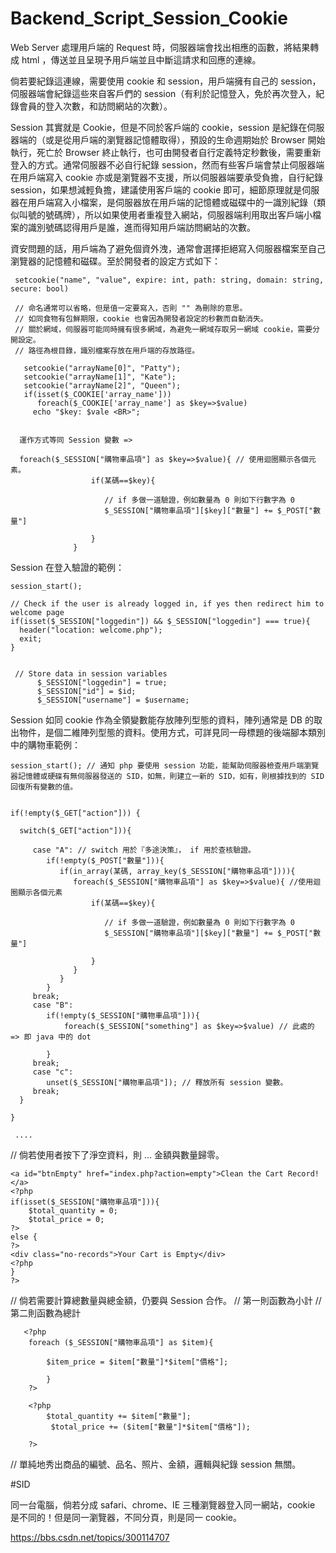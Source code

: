 # Backend_Script_Session_Cookie

Web Server 處理用戶端的 Request 時，伺服器端會找出相應的函數，將結果轉成 html ，傳送並且呈現予用戶端並且中斷這請求和回應的連線。

倘若要紀錄這連線，需要使用 cookie 和 session，用戶端擁有自己的 session，伺服器端會紀錄這些來自客戶們的 session（有利於記憶登入，免於再次登入，紀錄會員的登入次數，和訪問網站的次數）。

Session 其實就是 Cookie，但是不同於客戶端的 cookie，session 是紀錄在伺服器端的（或是從用戶端的瀏覽器記憶體取得），預設的生命週期始於 Browser 開始執行，死亡於 Browser 終止執行，也可由開發者自行定義特定秒數後，需要重新登入的方式。通常伺服器不必自行紀錄 session，然而有些客戶端會禁止伺服器端在用戶端寫入 cookie 亦或是瀏覽器不支援，所以伺服器端要承受負擔，自行紀錄 session，如果想減輕負擔，建議使用客戶端的 cookie 即可，細節原理就是伺服器在用戶端寫入小檔案，是伺服器放在用戶端的記憶體或磁碟中的一識別紀錄（類似叫號的號碼牌），所以如果使用者重複登入網站，伺服器端利用取出客戶端小檔案的識別號碼認得用戶是誰，進而得知用戶端訪問網站的次數。

資安問題的話，用戶端為了避免個資外洩，通常會選擇拒絕寫入伺服器檔案至自己瀏覽器的記憶體和磁碟。至於開發者的設定方式如下：

     setcookie("name", "value", expire: int, path: string, domain: string, secure: bool)
     
     // 命名通常可以省略，但是值一定要寫入，否則 "" 為刪除的意思。
     // 如同食物有包鮮期限，cookie 也會因為開發者設定的秒數而自動消失。
     // 關於網域，伺服器可能同時擁有很多網域，為避免一網域存取另一網域 cookie，需要分開設定。
     // 路徑為根目錄，識別檔案存放在用戶端的存放路徑。
     
       setcookie("arrayName[0]", "Patty");
       setcookie("arrayName[1]", "Kate");
       setcookie("arrayName[2]", "Queen");
       if(isset($_COOKIE['array_name']))
          foreach($_COOKIE['array_name'] as $key=>$value)
	     echo "$key: $vale <BR>";
     
     
      運作方式等同 Session 變數 =>
     
      foreach($_SESSION["購物車品項"] as $key=>$value){ // 使用迴圈顯示各個元素。
                      if(某碼==$key){
                      
                         // if 多做一道驗證，例如數量為 0 則如下行數字為 0
                         $_SESSION["購物車品項"][$key]["數量"] += $_POST["數量"]
                      
                      }
                  }


Session 在登入驗證的範例：

	session_start();

	// Check if the user is already logged in, if yes then redirect him to welcome page
	if(isset($_SESSION["loggedin"]) && $_SESSION["loggedin"] === true){
	  header("location: welcome.php");
	  exit;
	}
	
	
	 // Store data in session variables
          $_SESSION["loggedin"] = true;
          $_SESSION["id"] = $id;
          $_SESSION["username"] = $username;                            


Session 如同 cookie 作為全領變數能存放陣列型態的資料，陣列通常是 DB 的取出物件，是個二維陣列型態的資料。使用方式，可詳見同一母標題的後端腳本類別中的購物車範例：


    session_start(); // 通知 php 要使用 session 功能，能幫助伺服器檢查用戶端瀏覽器記憶體或硬碟有無伺服器發送的 SID，如無，則建立一新的 SID，如有，則根據找到的 SID 回復所有變數的值。
    
    
    if(!empty($_GET["action"])) {
    
      switch($_GET["action"])){
      
         case "A": // switch 用於『多途決策』， if 用於查核驗證。
            if(!empty($_POST["數量"])){
               if(in_array(某碼, array_key($_SESSION["購物車品項"]))){
                  foreach($_SESSION["購物車品項"] as $key=>$value){ //使用迴圈顯示各個元素
                      if(某碼==$key){
                      
                         // if 多做一道驗證，例如數量為 0 則如下行數字為 0
                         $_SESSION["購物車品項"][$key]["數量"] += $_POST["數量"]
                      
                      }
                  }
               }
            }
         break;
         case "B":
            if(!empty($_SESSION["購物車品項"])){
                foreach($_SESSION["something"] as $key=>$value) // 此處的 => 即 java 中的 dot 
            
            }
         break;
         case "c":
            unset($_SESSION["購物車品項"]); // 釋放所有 session 變數。
         break;
      }
    
    }
  
     ....
  
   // 倘若使用者按下了淨空資料，則 ... 金額與數量歸零。
   
    <a id="btnEmpty" href="index.php?action=empty">Clean the Cart Record!</a>
    <?php
    if(isset($_SESSION["購物車品項"])){
        $total_quantity = 0;
        $total_price = 0;
    ?>
    else {
    ?>
    <div class="no-records">Your Cart is Empty</div>
    <?php 
    }
    ?>
    
   // 倘若需要計算總數量與總金額，仍要與 Session 合作。
   // 第一則函數為小計
   // 第二則函數為總計
   
       <?php		
        foreach ($_SESSION["購物車品項"] as $item){
        
            $item_price = $item["數量"]*$item["價格"];
            
            }
        ?>
				
		<?php
			$total_quantity += $item["數量"];
			 $total_price += ($item["數量"]*$item["價格"]);
		
		?>
   
   // 單純地秀出商品的編號、品名、照片、金額，邏輯與紀錄 session 無關。
   

#SID 

同一台電腦，倘若分成 safari、chrome、IE 三種瀏覽器登入同一網站，cookie 是不同的！但是同一瀏覽器，不同分頁，則是同一 cookie。

https://bbs.csdn.net/topics/300114707 
